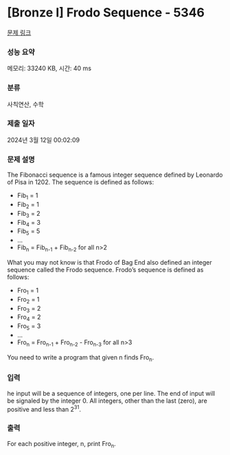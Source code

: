 # [Bronze I] Frodo Sequence - 5346 

[문제 링크](https://www.acmicpc.net/problem/5346) 

### 성능 요약

메모리: 33240 KB, 시간: 40 ms

### 분류

사칙연산, 수학

### 제출 일자

2024년 3월 12일 00:02:09

### 문제 설명

<p>The Fibonacci sequence is a famous integer sequence defined by Leonardo of Pisa in 1202. The sequence is defined as follows:</p>

<ul>
	<li>Fib<sub>1</sub> = 1</li>
	<li>Fib<sub>2</sub> = 1</li>
	<li>Fib<sub>3</sub> = 2</li>
	<li>Fib<sub>4</sub> = 3</li>
	<li>Fib<sub>5</sub> = 5</li>
	<li>…</li>
	<li>Fib<sub>n</sub> = Fib<sub>n-1</sub> + Fib<sub>n-2</sub> for all n>2</li>
</ul>

<p>What you may not know is that Frodo of Bag End also defined an integer sequence called the Frodo sequence. Frodo’s sequence is defined as follows:</p>

<ul>
	<li>Fro<sub>1</sub> = 1</li>
	<li>Fro<sub>2</sub> = 1</li>
	<li>Fro<sub>3</sub> = 2</li>
	<li>Fro<sub>4</sub> = 2</li>
	<li>Fro<sub>5</sub> = 3</li>
	<li>…</li>
	<li>Fro<sub>n</sub> = Fro<sub>n-1</sub> + Fro<sub>n-2</sub> - Fro<sub>n-3</sub> for all n>3</li>
</ul>

<p>You need to write a program that given n finds Fro<sub>n</sub>.</p>

### 입력 

 <p>he input will be a sequence of integers, one per line. The end of input will be signaled by the integer 0. All integers, other than the last (zero), are positive and less than 2<sup>31</sup>.</p>

### 출력 

 <p>For each positive integer, n, print Fro<sub>n</sub>.</p>


